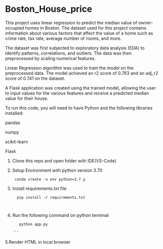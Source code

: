 # Boston_House_price

This project uses linear regression to predict the median value of owner-occupied homes in Boston. The dataset used for this project contains information about various factors that affect the value of a home such as crime rate, tax rate, average number of rooms, and more.


The dataset was first subjected to exploratory data analysis (EDA) to identify patterns, correlations, and outliers. The data was then preprocessed by scaling numerical features.

Linear Regression algorithm was used to train the model on the preprocessed data. The model achieved an r2 score of 0.763 and an adj_r2 score of 0.741 on the dataset.

A Flask application was created using the trained model, allowing the user to input values for the various features and receive a predicted median value for their house.

To run this code, you will need to have Python and the following libraries installed:

pandas

numpy

scikit-learn

Flask


1. Clone this repo and open folder with IDE(VS-Code)
2. Setup Environment with python version 3.70

    ```
     conda create -n env python=3.7 y
    
3. Install requirements.txt file 

    ```
      pip install -r requirements.txt
    
  
 4. Run the following command on python terminal:
       ```
          python app.py    
          
      ´``
5.Render HTML in local browser 
